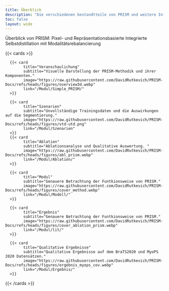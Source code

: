 ```yaml
---
title: Überblick
description: "Die verschiedenen bestandtteile von PRISM und weitere Informationen."
toc: false
layout: wide
---
```


<div class="hx-mt-4"></div>

<p class="hx-mb-12 hx-text-center hx-text-lg hx-text-gray-500 dark:hx-text-gray-400">
Überblick von PRISM: Pixel- und Repräsentationsbasierte Integrierte Selbstdistillation mit Modalitätsrebalancierung
</p>

{{< cards >}}

      {{< card
            title="Veranschaulichung"
            subtitle="Visuelle Darstellung der PRISM-Methodik und ihrer Komponenten."
            image="https://raw.githubusercontent.com/DavidRutkevich/PRISM-Docs/refs/heads/figures/overview3d.webp"
            link="/Modul/Simple_PRISM/"
      >}}

      {{< card
            title="Szenarien"
            subtitle="Unvollständige Trainingsdaten und die Auswirkungen auf die Segmentierung."
            image="https://raw.githubusercontent.com/DavidRutkevich/PRISM-Docs/refs/heads/figures/vtd-utd.png"
            link="/Modul/Szenarien"
      >}}
      {{< card
            title="Ablation"
            subtitle="Ablationsanalyse und Qualitative Auswertung. "
            image="https://raw.githubusercontent.com/DavidRutkevich/PRISM-Docs/refs/heads/figures/abl_prism.webp"
            link="/Modul/Ablation/"
      >}}

      {{< card
            title="Modul"
            subtitle="Genauere Betrachtung der Funtkionsweise von PRISM."
            image="https://raw.githubusercontent.com/DavidRutkevich/PRISM-Docs/refs/heads/figures/cover_method.webp"
            link="/Modul/Modell/"
      >}}

      {{< card
            title="Ergebnis"
            subtitle="Genauere Betrachtung der Funtkionsweise von PRISM."
            image="https://raw.githubusercontent.com/DavidRutkevich/PRISM-Docs/refs/heads/figures/cover_ablation_prism.webp"
            link="/Modul/lit/"
      >}}

      {{< card
            title="Qualitative Ergebnisse"
            subtitle="Qualitative Ergebnisse auf dem BraTS2020 und MyoPS 2020 Datensätzen."
            image="https://raw.githubusercontent.com/DavidRutkevich/PRISM-Docs/refs/heads/figures/ergebnis_myops_cov.webp"
            link="/Modul/Ergebnis/"
      >}}

{{< /cards >}}
